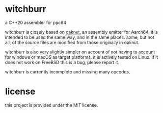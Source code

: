 witchburr
=========

a C++20 assembler for ppc64

witchburr is closely based on [oaknut](https://github.com/merryhime/oaknut/), an assembly emitter for Aarch64. it is intended
to be used the same way, and in the same places. some, but not all, of the source files
are modified from those originally in oaknut.

witchburr is also very slightly simpler on account of not having to account for windows or macOS
as target platforms. it is actively tested on Linux. if it does not work on FreeBSD this
is a bug, please report it.

witchburr is currently incomplete and missing many opcodes.

license
=======

this project is provided under the MIT license.
